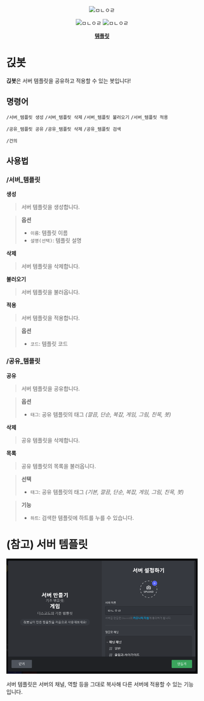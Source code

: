 <p align="center">
    <img src="images/11.PNG" width="40%" height="30%" title="템플릿" alt="ㅁㄴㅇㄹ">
</p>

<p align="center">
    <img src="https://api.koreanbots.dev/widget/bots/servers/878586364763967519.svg" title="서버 수" alt="ㅁㄴㅇㄹ">
    <img src="https://api.koreanbots.dev/widget/bots/votes/878586364763967519.svg" title="하트 수" alt="ㅁㄴㅇㄹ">
</p>

<p align="center">
    <a href="https://c11.kr/discordbot_template" target="_blank" title="초대하기">
        <b>템플릿</b>
    </a>
</p>


# 긵봇

**긵봇**은 서버 템플릿을 공유하고 적용할 수 있는 봇입니다!


## 명령어

`/서버_템플릿 생성` `/서버_템플릿 삭제` `/서버_템플릿 불러오기` `/서버_템플릿 적용`

`/공유_템플릿 공유` `/공유_템플릿 삭제` `/공유_템플릿 검색`

`/건의`


## 사용법

### /서버_템플릿


**생성**

> 서버 템플릿을 생성합니다.

> **옵션**
> - `이름`: 템플릿 이름
> - `설명(선택)`: 템플릿 설명


**삭제**

> 서버 템플릿을 삭제합니다.


**불러오기**

> 서버 템플릿을 불러옵니다.


**적용**

> 서버 템플릿을 적용합니다.

> **옵션**
> - `코드`: 템플릿 코드


### /공유_템플릿


**공유**

> 서버 템플릿을 공유합니다.

> **옵션**
> - `태그`: 공유 템플릿의 태그 _(깔끔, 단순, 복잡, 게임, 그림, 친목, 봇)_


**삭제**

> 공유 템플릿을 삭제합니다.


**목록**

> 공유 템플릿의 목록을 불러옵니다.

> **선택**
> - `태그`: 공유 템플릿의 태그 _(기본, 깔끔, 단순, 복잡, 게임, 그림, 친목, 봇)_

> **기능**
> - `하트`: 검색한 템플릿에 하트를 누를 수 있습니다.



# (참고) 서버 템플릿

![2](images/2.PNG)

서버 템플릿은 서버의 채널, 역할 등을 그대로 복사해 다른 서버에 적용할 수 있는 기능입니다.


